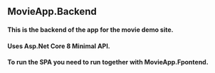  ## MovieApp.Backend
 #### This is the backend of the app for the movie demo site.
 #### Uses Asp.Net Core 8 Minimal API.
 #### To run the SPA you need to run together with MovieApp.Fpontend.
 
